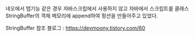 네오에서 탭기능 같은 경우 자바스크립에서 사용하지 않고 자바에서 스크립트를 클래스 StringBuffer의 객체 메모리에 append하여 펑션을 만들어주고 있었다.


StringBuffer 참조 블로그 : 
https://devmoony.tistory.com/60
